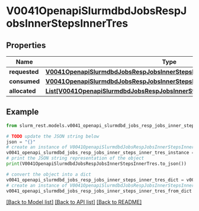 # V0041OpenapiSlurmdbdJobsRespJobsInnerStepsInnerTres


## Properties

Name | Type | Description | Notes
------------ | ------------- | ------------- | -------------
**requested** | [**V0041OpenapiSlurmdbdJobsRespJobsInnerStepsInnerTresRequested**](V0041OpenapiSlurmdbdJobsRespJobsInnerStepsInnerTresRequested.md) |  | [optional] 
**consumed** | [**V0041OpenapiSlurmdbdJobsRespJobsInnerStepsInnerTresRequested**](V0041OpenapiSlurmdbdJobsRespJobsInnerStepsInnerTresRequested.md) |  | [optional] 
**allocated** | [**List[V0041OpenapiSlurmdbdJobsRespJobsInnerStepsInnerTresRequestedMaxInner]**](V0041OpenapiSlurmdbdJobsRespJobsInnerStepsInnerTresRequestedMaxInner.md) |  | [optional] 

## Example

```python
from slurm_rest.models.v0041_openapi_slurmdbd_jobs_resp_jobs_inner_steps_inner_tres import V0041OpenapiSlurmdbdJobsRespJobsInnerStepsInnerTres

# TODO update the JSON string below
json = "{}"
# create an instance of V0041OpenapiSlurmdbdJobsRespJobsInnerStepsInnerTres from a JSON string
v0041_openapi_slurmdbd_jobs_resp_jobs_inner_steps_inner_tres_instance = V0041OpenapiSlurmdbdJobsRespJobsInnerStepsInnerTres.from_json(json)
# print the JSON string representation of the object
print(V0041OpenapiSlurmdbdJobsRespJobsInnerStepsInnerTres.to_json())

# convert the object into a dict
v0041_openapi_slurmdbd_jobs_resp_jobs_inner_steps_inner_tres_dict = v0041_openapi_slurmdbd_jobs_resp_jobs_inner_steps_inner_tres_instance.to_dict()
# create an instance of V0041OpenapiSlurmdbdJobsRespJobsInnerStepsInnerTres from a dict
v0041_openapi_slurmdbd_jobs_resp_jobs_inner_steps_inner_tres_from_dict = V0041OpenapiSlurmdbdJobsRespJobsInnerStepsInnerTres.from_dict(v0041_openapi_slurmdbd_jobs_resp_jobs_inner_steps_inner_tres_dict)
```
[[Back to Model list]](../README.md#documentation-for-models) [[Back to API list]](../README.md#documentation-for-api-endpoints) [[Back to README]](../README.md)


